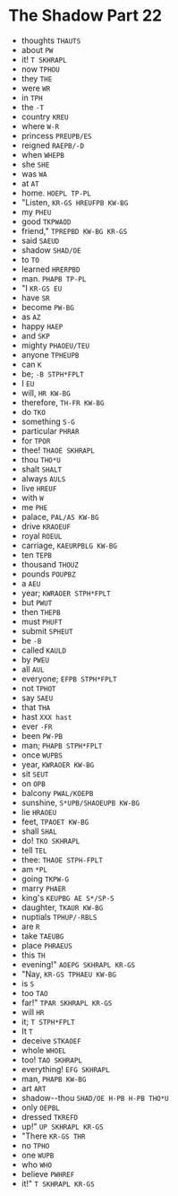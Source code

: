 # The Shadow Part 22

* thoughts `THAUTS`
* about `PW`
* it! `T SKHRAPL`
* now `TPHOU`
* they `THE`
* were `WR`
* in `TPH`
* the `-T`
* country `KREU`
* where `W-R`
* princess `PREUPB/ES`
* reigned `RAEPB/-D`
* when `WHEPB`
* she `SHE`
* was `WA`
* at `AT`
* home. `HOEPL TP-PL`
* "Listen, `KR-GS HREUFPB KW-BG`
* my `PHEU`
* good `TKPWAOD`
* friend," `TPREPBD KW-BG KR-GS`
* said `SAEUD`
* shadow `SHAD/OE`
* to `TO`
* learned `HRERPBD`
* man. `PHAPB TP-PL`
* "I `KR-GS EU`
* have `SR`
* become `PW-BG`
* as `AZ`
* happy `HAEP`
* and `SKP`
* mighty `PHAOEU/TEU`
* anyone `TPHEUPB`
* can `K`
* be; `-B STPH*FPLT`
* I `EU`
* will, `HR KW-BG`
* therefore, `TH-FR KW-BG`
* do `TKO`
* something `S-G`
* particular `PHRAR`
* for `TPOR`
* thee! `THAOE SKHRAPL`
* thou `THO*U`
* shalt `SHALT`
* always `AULS`
* live `HREUF`
* with `W`
* me `PHE`
* palace, `PAL/AS KW-BG`
* drive `KRAOEUF`
* royal `ROEUL`
* carriage, `KAEURPBLG KW-BG`
* ten `TEPB`
* thousand `THOUZ`
* pounds `POUPBZ`
* a `AEU`
* year; `KWRAOER STPH*FPLT`
* but `PWUT`
* then `THEPB`
* must `PHUFT`
* submit `SPHEUT`
* be `-B`
* called `KAULD`
* by `PWEU`
* all `AUL`
* everyone; `EFPB STPH*FPLT`
* not `TPHOT`
* say `SAEU`
* that `THA`
* hast `XXX hast`
* ever `-FR`
* been `PW-PB`
* man; `PHAPB STPH*FPLT`
* once `WUPBS`
* year, `KWRAOER KW-BG`
* sit `SEUT`
* on `OPB`
* balcony `PWAL/KOEPB`
* sunshine, `S*UPB/SHAOEUPB KW-BG`
* lie `HRAOEU`
* feet, `TPAOET KW-BG`
* shall `SHAL`
* do! `TKO SKHRAPL`
* tell `TEL`
* thee: `THAOE STPH-FPLT`
* am `*PL`
* going `TKPW-G`
* marry `PHAER`
* king's `KEUPBG AE S*/SP-S`
* daughter, `TKAUR KW-BG`
* nuptials `TPHUP/-RBLS`
* are `R`
* take `TAEUBG`
* place `PHRAEUS`
* this `TH`
* evening!" `AOEPG SKHRAPL KR-GS`
* "Nay, `KR-GS TPHAEU KW-BG`
* is `S`
* too `TAO`
* far!" `TPAR SKHRAPL KR-GS`
* will `HR`
* it; `T STPH*FPLT`
* It `T`
* deceive `STKAOEF`
* whole `WHOEL`
* too! `TAO SKHRAPL`
* everything! `EFG SKHRAPL`
* man, `PHAPB KW-BG`
* art `ART`
* shadow--thou `SHAD/OE H-PB H-PB THO*U`
* only `OEPBL`
* dressed `TKREFD`
* up!" `UP SKHRAPL KR-GS`
* "There `KR-GS THR`
* no `TPHO`
* one `WUPB`
* who `WHO`
* believe `PWHREF`
* it!" `T SKHRAPL KR-GS`
